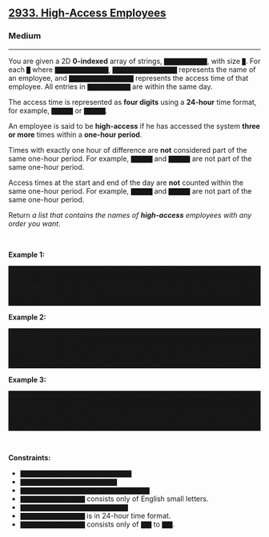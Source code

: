 <h2><a href="https://leetcode.com/problems/high-access-employees/">2933. High-Access Employees</a></h2><h3>Medium</h3><hr><div><p>You are given a 2D <strong>0-indexed</strong> array of strings, <code style="background: rgb(22, 22, 23) !important;">access_times</code>, with size <code style="background: rgb(22, 22, 23) !important;">n</code>. For each <code style="background: rgb(22, 22, 23) !important;">i</code> where <code style="background: rgb(22, 22, 23) !important;">0 &lt;= i &lt;= n - 1</code>, <code style="background: rgb(22, 22, 23) !important;">access_times[i][0]</code> represents the name of an employee, and <code style="background: rgb(22, 22, 23) !important;">access_times[i][1]</code> represents the access time of that employee. All entries in <code style="background: rgb(22, 22, 23) !important;">access_times</code> are within the same day.</p>

<p>The access time is represented as <strong>four digits</strong> using a <strong>24-hour</strong> time format, for example, <code style="background: rgb(22, 22, 23) !important;">"0800"</code> or <code style="background: rgb(22, 22, 23) !important;">"2250"</code>.</p>

<p>An employee is said to be <strong>high-access</strong> if he has accessed the system <strong>three or more</strong> times within a <strong>one-hour period</strong>.</p>

<p>Times with exactly one hour of difference are <strong>not</strong> considered part of the same one-hour period. For example, <code style="background: rgb(22, 22, 23) !important;">"0815"</code> and <code style="background: rgb(22, 22, 23) !important;">"0915"</code> are not part of the same one-hour period.</p>

<p>Access times at the start and end of the day are <strong>not</strong> counted within the same one-hour period. For example, <code style="background: rgb(22, 22, 23) !important;">"0005"</code> and <code style="background: rgb(22, 22, 23) !important;">"2350"</code> are not part of the same one-hour period.</p>

<p>Return <em>a list that contains the names of <strong>high-access</strong> employees with any order you want.</em></p>

<p>&nbsp;</p>
<p><strong class="example">Example 1:</strong></p>

<pre style="background: rgb(22, 22, 23) !important;"><strong>Input:</strong> access_times = [["a","0549"],["b","0457"],["a","0532"],["a","0621"],["b","0540"]]
<strong>Output:</strong> ["a"]
<strong>Explanation:</strong> "a" has three access times in the one-hour period of [05:32, 06:31] which are 05:32, 05:49, and 06:21.
But "b" does not have more than two access times at all.
So the answer is ["a"].</pre>

<p><strong class="example">Example 2:</strong></p>

<pre style="background: rgb(22, 22, 23) !important;"><strong>Input:</strong> access_times = [["d","0002"],["c","0808"],["c","0829"],["e","0215"],["d","1508"],["d","1444"],["d","1410"],["c","0809"]]
<strong>Output:</strong> ["c","d"]
<strong>Explanation:</strong> "c" has three access times in the one-hour period of [08:08, 09:07] which are 08:08, 08:09, and 08:29.
"d" has also three access times in the one-hour period of [14:10, 15:09] which are 14:10, 14:44, and 15:08.
However, "e" has just one access time, so it can not be in the answer and the final answer is ["c","d"].</pre>

<p><strong class="example">Example 3:</strong></p>

<pre style="background: rgb(22, 22, 23) !important;"><strong>Input:</strong> access_times = [["cd","1025"],["ab","1025"],["cd","1046"],["cd","1055"],["ab","1124"],["ab","1120"]]
<strong>Output:</strong> ["ab","cd"]
<strong>Explanation:</strong> "ab" has three access times in the one-hour period of [10:25, 11:24] which are 10:25, 11:20, and 11:24.
"cd" has also three access times in the one-hour period of [10:25, 11:24] which are 10:25, 10:46, and 10:55.
So the answer is ["ab","cd"].</pre>

<p>&nbsp;</p>
<p><strong>Constraints:</strong></p>

<ul>
	<li><code style="background: rgb(22, 22, 23) !important;">1 &lt;= access_times.length &lt;= 100</code></li>
	<li><code style="background: rgb(22, 22, 23) !important;">access_times[i].length == 2</code></li>
	<li><code style="background: rgb(22, 22, 23) !important;">1 &lt;= access_times[i][0].length &lt;= 10</code></li>
	<li><code style="background: rgb(22, 22, 23) !important;">access_times[i][0]</code> consists only of English small letters.</li>
	<li><code style="background: rgb(22, 22, 23) !important;">access_times[i][1].length == 4</code></li>
	<li><code style="background: rgb(22, 22, 23) !important;">access_times[i][1]</code> is in 24-hour time format.</li>
	<li><code style="background: rgb(22, 22, 23) !important;">access_times[i][1]</code> consists only of <code style="background: rgb(22, 22, 23) !important;">'0'</code> to <code style="background: rgb(22, 22, 23) !important;">'9'</code>.</li>
</ul>
</div>